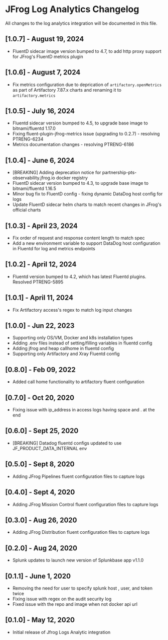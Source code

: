 # JFrog Log Analytics Changelog

All changes to the log analytics integration will be documented in this file.

## [1.0.7] - August 19, 2024

* FluentD sidecar image version bumped to 4.7, to add http proxy support for JFrog's FluentD metrics plugin

## [1.0.6] - August 7, 2024

* Fix metrics configuration due to deprication of `artifactory.openMetrics` as part of Artifactory 7.87.x charts and renaming it to `artifactory.metrics`

## [1.0.5] - July 16, 2024

* Fluentd sidecar version bumped to 4.5, to upgrade base image to bitnami/fluentd 1.17.0
* Fixing fluent-plugin-jfrog-metrics issue (upgrading to 0.2.7) - resolving PTRENG-6234
* Metrics documentation changes - resolving PTRENG-6186

## [1.0.4] - June 6, 2024

* [BREAKING] Adding deprecation notice for partnership-pts-observability.jfrog.io docker registry
* FluentD sidecar version bumped to 4.3, to upgrade base image to bitnami/fluentd 1.16.5
* Minor bug fix to FluentD config - fixing dynamic DataDog host config for logs
* Update FluentD sidecar helm charts to match recent changes in JFrog's official charts

## [1.0.3] - April 23, 2024

* Fix order of request and response content length to match spec
* Add a new environment variable to support DataDog host configuration in Fluentd for log and metrics endpoints

## [1.0.2] - April 12, 2024

* Fluentd version bumped to 4.2, which has latest Fluentd plugins. Resolved PTRENG-5895

## [1.0.1] - April 11, 2024

* Fix Artifactory access's regex to match log input changes

## [1.0.0] - Jun 22, 2023

* Supporting only OS/VM, Docker and k8s installation types
* Adding .env files instead of setting/filling variables in fluentd config
* Adding jfrog and heap callhome in fluentd config
* Supporting only Artifactory and Xray Fluentd config

## [0.8.0] - Feb 09, 2022

* Added call home functionality to artifactory fluent configuration

## [0.7.0] - Oct 20, 2020

* Fixing issue with ip_address in access logs having space and . at the end

## [0.6.0] - Sept 25, 2020

* [BREAKING] Datadog fluentd configs updated to use JF_PRODUCT_DATA_INTERNAL env

## [0.5.0] - Sept 8, 2020

* Adding JFrog Pipelines fluent configuration files to capture logs

## [0.4.0] - Sept 4, 2020

* Adding JFrog Mission Control fluent configuration files to capture logs

## [0.3.0] - Aug 26, 2020

* Adding JFrog Distribution fluent configuration files to capture logs

## [0.2.0] - Aug 24, 2020

* Splunk updates to launch new version of Splunkbase app v1.1.0

## [0.1.1] - June 1, 2020

* Removing the need for user to specify splunk host , user, and token twice
* Fixing issue with regex on the audit security log
* Fixed issue with the repo and image when not docker api url

## [0.1.0] - May 12, 2020

* Initial release of Jfrog Logs Analytic integration
